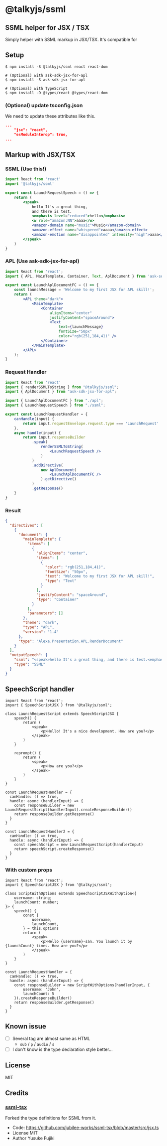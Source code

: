 # @talkyjs/ssml
## SSML helper for JSX / TSX

Simply helper with SSML markup in JSX/TSX.
It's compatible for 

## Setup

```
$ npm install -S @talkyjs/ssml react react-dom

# (Optional) with ask-sdk-jsx-for-apl
$ npm install -S ask-sdk-jsx-for-apl

# (Optional) with TypeScript
$ npm install -D @types/react @types/react-dom
```

### (Optional) update tsconfig.json

We need to update these attributes like this.

```json
...
    "jsx": "react",
    "esModuleInterop": true,
...
```

## Markup with JSX/TSX

### SSML (Use this!)

```jsx
import React from 'react'
import '@talkyjs/ssml'

export const LaunchRequestSpeech = () => {
    return (
        <speak>
            hello It's a great thing,
            and there is test. 
            <emphasis level="reduced">hello</emphasis>
            <w role="amazon:NN">aaaa</w>
            <amazon-domain name="music">Music</amazon-domain>
            <amazon-effect name="whispered">aaaa</amazon-effect>
            <amazon-emotion name="disappointed" intensity="high">aaaa</amazon-emotion>
        </speak>
    )
}
```

### APL (Use ask-sdk-jsx-for-apl)

```jsx
import React from 'react';
import { APL, MainTemplate, Container, Text, AplDocument } from 'ask-sdk-jsx-for-apl';

export const LaunchAplDocumentFC = () => {
    const launchMessage = 'Welcome to my first JSX for APL skill!';
    return (
        <APL theme="dark">
            <MainTemplate>
                <Container
                    alignItems="center"
                    justifyContent="spaceAround">
                    <Text
                        text={launchMessage}
                        fontSize="50px"
                        color="rgb(251,184,41)" />
                </Container>
            </MainTemplate>
        </APL>
    );
}
```

### Request Handler


```jsx
import React from 'react'
import { renderSSMLToString } from "@talkyjs/ssml";
import { AplDocument } from "ask-sdk-jsx-for-apl";

import { LaunchAplDocumentFC } from "./apl";
import { LaunchRequestSpeech } from "./ssml";

export const LaunchRequestHandler = {
    canHandle(input) {
        return input.requestEnvelope.request.type === 'LaunchRequest'
    },
    async handle(input) {
        return input.responseBuilder
            .speak(
                renderSSMLToString(
                    <LaunchRequestSpeech />
                )
            )
            .addDirective(
                new AplDocument(
                    <LaunchAplDocumentFC />
                ).getDirective()
            )
            .getResponse()
    }
}
```

### Result

```json
{
  "directives": [
    {
      "document": {
        "mainTemplate": {
          "items": [
            {
              "alignItems": "center",
              "items": [
                {
                  "color": "rgb(251,184,41)",
                  "fontSize": "50px",
                  "text": "Welcome to my first JSX for APL skill!",
                  "type": "Text"
                }
              ],
              "justifyContent": "spaceAround",
              "type": "Container"
            }
          ],
          "parameters": []
        },
        "theme": "dark",
        "type": "APL",
        "version": "1.4"
      },
      "type": "Alexa.Presentation.APL.RenderDocument"
    }
  ],
  "outputSpeech": {
    "ssml": "<speak>hello It's a great thing, and there is test.<emphasis level=\"reduced\">hello</emphasis><w role=\"amazon:NN\">aaaa</w><amazon:domain name=\"music\">Music</amazon:domain><amazon:effect name=\"whispered\">aaaa</amazon:effect><amazon:emotion name=\"disappointed\" intensity=\"high\">aaaa</amazon:emotion></speak>",
    "type": "SSML"
  }
}
```

## SpeechScript handler

```tsx
import React from 'react';
import { SpeechScriptJSX } from '@talkyjs/ssml';

class LaunchRequestScript extends SpeechScriptJSX {
    speech() {
        return (
            <speak>
                <p>Hello! It's a nice development. How are you?</p>
            </speak>
        )
    }
    
    reprompt() {
        return (
            <speak>
                <p>How are you?</p>
            </speak>
        )
    }
}

const LaunchRequestHandler = {
  canHandle: () => true,
  handle: async (handlerInput) => {
    const responseBuilder = new LaunchRequestScript(handlerInput).createResponseBuilder()
    return responseBuilder.getResponse()
  }
}

const LaunchRequestHandler2 = {
  canHandle: () => true,
  handle: async (handlerInput) => {
    const speechScript = new LaunchRequestScript(handlerInput)
    return speechScript.createResponse()
  }
}

```

### With custom props

```tsx
import React from 'react';
import { SpeechScriptJSX } from '@talkyjs/ssml';

class ScriptWithOptions extends SpeechScriptJSXWithOption<{
    username: string;
    launchCount: number;
}> {
    speech() {
        const {
            username,
            launchCount,
        } = this.options
        return (
            <speak>
                <p>Hello {username}-san. You launch it by {launchCount} times. How are you?</p>
            </speak>
        )
    }
}

const LaunchRequestHandler = {
  canHandle: () => true,
  handle: async (handlerInput) => {
    const responseBuilder = new ScriptWithOptions(handlerInput, {
        username: 'John',
        launchCount: 5
    }).createResponseBuilder()
    return responseBuilder.getResponse()
  }
}

```



## Known issue

- [ ] Several tag are almost same as HTML
  - `sub` / `p` / `audio` / `s`
- [ ] I don't know is the type declaration style better...

## License

MIT

## Credits

### [ssml-tsx](https://github.com/jubilee-works/ssml-tsx)
Forked the type definitions for SSML from it.

- Code: https://github.com/jubilee-works/ssml-tsx/blob/master/src/jsx.ts
- License MIT
- Author Yusuke Fujiki